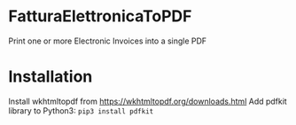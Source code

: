 # FatturaElettronicaToPDF
Print one or more Electronic Invoices into a single PDF

# Installation
Install wkhtmltopdf from https://wkhtmltopdf.org/downloads.html 
Add pdfkit library to Python3: `pip3 install pdfkit` 

